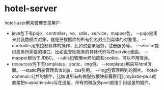 # hotel-server

hotel-user用来管理登录用户

- java包下有pojo，controller，vo，utils，service，mapper包。
 --pojo是用来封装数据库对象，就是把数据库的所有列名对应到具体的对象里。
 --controller用来控制具体的操作，比如说登录服务，注册服务等。
 --service提供服务所需要的接口，比如说登陆服务的具体代码写在service里面。
 --mapper相当于JDBC。
 --utils包管理md5加密和cookie，可以不用理会。
- resources包下有templates，static，img包。
 --templates用来写html页面。
 --static用来管理具体的js，css引用。
 --img包管理用到的图片。
hotel-common:公共的插件，比如说所有的微服务模块都需要用到mybatis-plus就直接把maybatis-plus写在这里，所有的微服务pom直接引用这里的插件。

